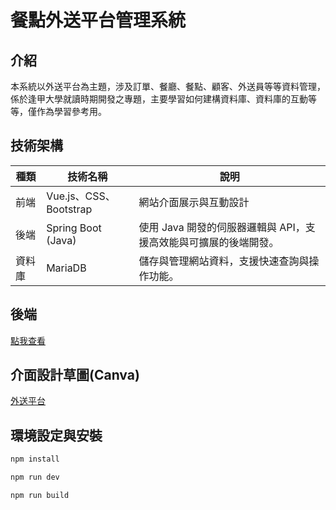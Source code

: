# 餐點外送平台管理系統  

## 介紹  
本系統以外送平台為主題，涉及訂單、餐廳、餐點、顧客、外送員等等資料管理，係於逢甲大學就讀時期開發之專題，主要學習如何建構資料庫、資料庫的互動等等，僅作為學習參考用。

## 技術架構  
| 種類      | 技術名稱                   | 說明                                                                      |
|-----------|----------------------------|---------------------------------------------------------------------------|
| 前端      | Vue.js、CSS、Bootstrap     | 網站介面展示與互動設計                     |
| 後端      | Spring Boot (Java)          |使用 Java 開發的伺服器邏輯與 API，支援高效能與可擴展的後端開發。                                               |
| 資料庫    | MariaDB                    | 儲存與管理網站資料，支援快速查詢與操作功能。                              |

## 後端
[點我查看](https://github.com/yhnjiuy4321/foodDeliverySystem_bankend/tree/master)


## 介面設計草圖(Canva)  
[外送平台](https://www.canva.com/design/DAGQaWHZh5g/ScodEI8mdYfi3JEf93RC6A/edit?utm_content=DAGQaWHZh5g&utm_campaign=designshare&utm_medium=link2&utm_source=sharebutton)


## 環境設定與安裝

```sh
npm install
```

```sh
npm run dev
```

```sh
npm run build
```
